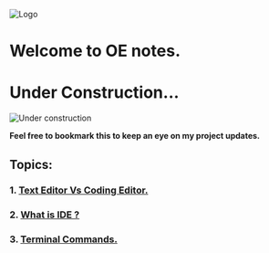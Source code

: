 ![Logo](https://img.alwakeelnews.com/Content/Upload/small/8202013104316907594295.jpg)
# Welcome to OE notes.
# Under Construction...
![Under construction](https://wpnewsify.com/wp-content/uploads/2017/10/UnderConstructionPage-794x398.jpg)

**Feel free to bookmark this to keep an eye on my project updates.**
## Topics:
### 1. [Text Editor Vs Coding Editor.](text-editor-vs-coding-editor.md)
### 2. [What is IDE ?](IDE.md)

### 3. [Terminal Commands.](terminal-commands.md)
